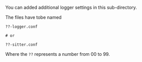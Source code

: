 
You can added additional logger settings in this sub-directory.

The files have tobe named

    ??-logger.conf

    # or

    ??-sitter.conf

Where the `??` represents a number from 00 to 99.

